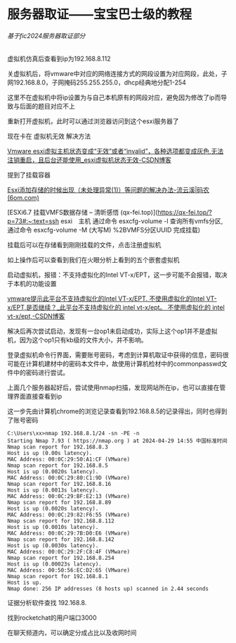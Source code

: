 # 服务器取证——宝宝巴士级的教程

###### 基于fic2024服务器取证部分



虚拟机仿真后查看到ip为192.168.8.112



关虚拟机后，将vmware中对应的网络连接方式的网段设置为对应网段，此处，子网192.168.8.0，子网掩码255.255.255.0，dhcp经典地分配1-254

这里不在虚拟机中将ip设置为与自己本机原有的网段对应，避免因为修改了ip而导致与后面的题目对应不上



重新打开虚拟机，此时可以通过浏览器访问到这个esxi服务器了



现在卡在 虚拟机无效 解决方法

[Vmware esxi虚拟主机状态变成“无效”或者“invalid”，各种选项都变成灰色,无法注销重启，且后台还能使用_esxi虚拟机状态无效-CSDN博客](https://blog.csdn.net/qq_42999045/article/details/129029703)

提到了挂载容器

 [Esxi添加存储的时候出现（未处理异常(1)）等问题的解决办法-流云溪|码农 (6om.com)](https://6om.com/3182)

[ESXi6.7 挂载VMFS数据存储 – 清昕感悟 (qx-fei.top)](https://qx-fei.top/?p=73#:~:text=ssh esxi　主机 通过命令 esxcfg-volume -l 查询所有vmfs分区,通过命令 esxcfg-volume -M (大写M) %2BVMFS分区UUID 完成挂载)

挂载后可以在存储看到刚刚挂载的文件，点击注册虚拟机

如上操作后可以查看到我们在火眼分析上看到的五个嵌套虚拟机

启动虚拟机，报错：不支持虚拟化的Intel VT-x/EPT，这一步可能不会报错，取决于本机的功能设置

[vmware提示此平台不支持虚拟化的Intel VT-x/EPT. 不使用虚拟化的Intel VT-x/EPT,是否继续？_此平台不支持虚拟化的 intel vt-x/ept。 不使用虚拟化的 intel vt-x/ept,-CSDN博客](https://blog.csdn.net/CCTVZHENG/article/details/131603241)



解决后再次尝试启动，发现有一台op1未启动成功，实际上这个op1并不是虚拟机，因为这个op1只有kb级的文件大小，并不影响。



登录虚拟机命令行界面，需要账号密码，考虑到计算机取证中获得的信息，密码很可能在计算机建材中的密码本文件中，故使用计算机检材中的commonpasswd文件中的密码进行尝试。



上面几个服务器起好后，尝试使用nmap扫描，发现网站所在ip，也可以直接在管理界面直接查看到ip

这一步先由计算机chrome的浏览记录查看到192.168.8.5的记录得出，同时也得到了账号密码

```
C:\Users\xx>nmap 192.168.8.1/24 -sn -PE -n
Starting Nmap 7.93 ( https://nmap.org ) at 2024-04-29 14:55 中国标准时间
Nmap scan report for 192.168.8.3
Host is up (0.00s latency).
MAC Address: 00:0C:29:50:A1:CF (VMware)
Nmap scan report for 192.168.8.5
Host is up (0.0020s latency).
MAC Address: 00:0C:29:80:C1:9D (VMware)
Nmap scan report for 192.168.8.16
Host is up (0.0013s latency).
MAC Address: 00:0C:29:BF:E2:13 (VMware)
Nmap scan report for 192.168.8.89
Host is up (0.0020s latency).
MAC Address: 00:0C:29:82:F6:55 (VMware)
Nmap scan report for 192.168.8.112
Host is up (0.0010s latency).
MAC Address: 00:0C:29:7B:D0:E6 (VMware)
Nmap scan report for 192.168.8.142
Host is up (0.0030s latency).
MAC Address: 00:0C:29:2F:C8:4F (VMware)
Nmap scan report for 192.168.8.254
Host is up (0.00023s latency).
MAC Address: 00:50:56:EC:D2:65 (VMware)
Nmap scan report for 192.168.8.1
Host is up.
Nmap done: 256 IP addresses (8 hosts up) scanned in 2.44 seconds
```





证据分析软件查找 192.168.8.

找到rocketchat的用户端口3000

在聊天频道内，可以确定分成占比以及收网时间

